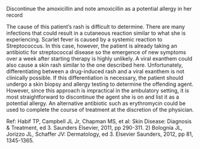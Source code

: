 Discontinue the amoxicillin and note amoxicillin as a potential allergy in her record

The cause of this patient’s rash is difficult to determine. There are many infections that could result in a cutaneous reaction similar to what she is experiencing. Scarlet fever is caused by a systemic reaction to Streptococcus. In this case, however, the patient is already taking an antibiotic for streptococcal disease so the emergence of new symptoms over a week after starting therapy is highly unlikely. A viral exanthem could also cause a skin rash similar to the one described here. Unfortunately, differentiating between a drug-induced rash and a viral exanthem is not clinically possible. If this differentiation is necessary, the patient should undergo a skin biopsy and allergy testing to determine the offending agent. However, since this approach is impractical in the ambulatory setting, it is most straightforward to discontinue the agent she is on and list it as a potential allergy. An alternative antibiotic such as erythromycin could be used to complete the course of treatment at the discretion of the physician.

Ref: Habif TP, Campbell JL Jr, Chapman MS, et al: Skin Disease: Diagnosis & Treatment, ed 3. Saunders Elsevier, 2011, pp 290-311. 2) Bolognia JL, Jorizzo JL, Schaffer JV: Dermatology, ed 3. Elsevier Saunders, 2012, pp 81, 1345-1365.